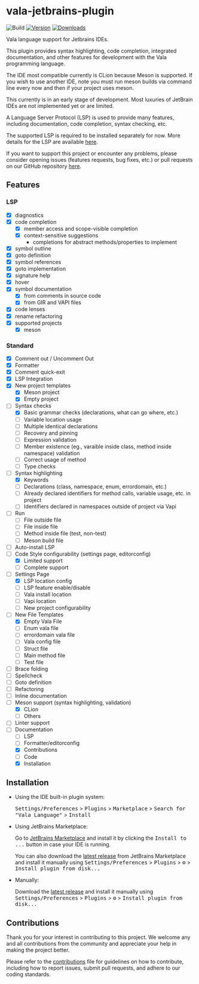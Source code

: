 # vala-jetbrains-plugin

![Build](https://github.com/Tbusk/vala-jetbrains-plugin/workflows/Build/badge.svg)
[![Version](https://img.shields.io/jetbrains/plugin/v/27464-vala-language.svg)](https://plugins.jetbrains.com/plugin/27464-vala-language)
[![Downloads](https://img.shields.io/jetbrains/plugin/d/27464-vala-language.svg)](https://plugins.jetbrains.com/plugin/27464-vala-language)

<!-- Plugin description -->

Vala language support for Jetbrains IDEs.
            
This plugin provides syntax highlighting, code completion, integrated documentation, and other features for development with the Vala programming language.

The IDE most compatible currently is CLion because Meson is supported. If you wish to use another IDE, note you must run meson builds via command line every now and then if your project uses meson.
            
This currently is in an early stage of development. Most luxuries of JetBrain IDEs are not implemented yet or are limited.

A Language Server Protocol (LSP) is used to provide many features, including documentation, code completion, syntax checking, etc.

The supported LSP is required to be installed separately for now. More details for the LSP are available [here](https://github.com/Tbusk/vala-jetbrains-plugin/blob/main/docs/LanguageServer.md).

If you want to support this project or encounter any problems, please consider opening issues (features requests, bug fixes, etc.) or pull requests on our GitHub repository [here](https://github.com/Tbusk/vala-jetbrains-plugin).

<!-- Plugin description end -->

## Features

### LSP
- [x] diagnostics
- [x] code completion
    - [x] member access and scope-visible completion
    - [x] context-sensitive suggestions
        - completions for abstract methods/properties to implement
- [x] symbol outline
- [x] goto definition
- [x] symbol references
- [x] goto implementation
- [x] signature help
- [x] hover
- [x] symbol documentation
    - [x] from comments in source code
    - [x] from GIR and VAPI files
- [x] code lenses
- [x] rename refactoring
- [x] supported projects
    - [x] meson

### Standard

- [x] Comment out / Uncomment Out
- [x] Formatter
- [x] Comment quick-exit
- [x] LSP Integration
- [x] New project templates
    - [x] Meson project
    - [x] Empty project
- [ ] Syntax checks
    - [x] Basic grammar checks (declarations, what can go where, etc.)
    - [ ] Variable location usage
    - [ ] Multiple identical declarations
    - [ ] Recovery and pinning
    - [ ] Expression validation
    - [ ] Member existence (eg., varaible inside class, method inside namespace) validation
    - [ ] Correct usage of method
    - [ ] Type checks
- [ ] Syntax highlighting
    - [x] Keywords
    - [ ] Declarations (class, namespace, enum, errordomain, etc.)
    - [ ] Already declared identifiers for method calls, variable usage, etc. in project
    - [ ] Identifiers declared in namespaces outside of project via Vapi
- [ ] Run
    - [ ] File outside file
    - [ ] File inside file
    - [ ] Method inside file (test, non-test)
    - [ ] Meson build file
- [ ] Auto-install LSP
- [ ] Code Style configurability (settings page, editorconfig)
    - [x] Limited support
    - [ ] Complete support
- [ ] Settings Page
    - [x] LSP location config
    - [ ] LSP feature enable/disable
    - [ ] Vala install location
    - [ ] Vapi location
    - [ ] New project configurability
- [ ] New File Templates
    - [x] Empty Vala File
    - [ ] Enum vala file
    - [ ] errordomain vala file
    - [ ] Vala config file
    - [ ] Struct file
    - [ ] Main method file
    - [ ] Test file
- [ ] Brace folding
- [ ] Spellcheck
- [ ] Goto definition
- [ ] Refactoring
- [ ] Inline documentation
- [ ] Meson support (syntax highlighting, validation)
    - [x] CLion
    - [ ] Others
- [ ] Linter support
- [ ] Documentation
    - [ ] LSP
    - [ ] Formatter/editorconfig
    - [x] Contributions
    - [ ] Code
    - [x] Installation

## Installation

- Using the IDE built-in plugin system:
  
  <kbd>Settings/Preferences</kbd> > <kbd>Plugins</kbd> > <kbd>Marketplace</kbd> > <kbd>Search for "Vala Language"</kbd> >
  <kbd>Install</kbd>
  
- Using JetBrains Marketplace:

  Go to [JetBrains Marketplace](https://plugins.jetbrains.com/plugin/27464-vala-language) and install it by clicking the <kbd>Install to ...</kbd> button in case your IDE is running.

  You can also download the [latest release](https://plugins.jetbrains.com/plugin/27464-vala-language/versions) from JetBrains Marketplace and install it manually using
  <kbd>Settings/Preferences</kbd> > <kbd>Plugins</kbd> > <kbd>⚙️</kbd> > <kbd>Install plugin from disk...</kbd>

- Manually:

  Download the [latest release](https://github.com/Tbusk/vala-jetbrains-plugin/releases/latest) and install it manually using
  <kbd>Settings/Preferences</kbd> > <kbd>Plugins</kbd> > <kbd>⚙️</kbd> > <kbd>Install plugin from disk...</kbd>

## Contributions
Thank you for your interest in contributing to this project. 
We welcome any and all contributions from the community and appreciate your help in making the project better.

Please refer to the [contributions](CONTRIBUTIONS.md) file for guidelines on how to contribute, including how to report issues, submit pull requests, and adhere to our coding standards.
